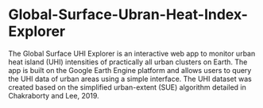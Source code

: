 # Global-Surface-Ubran-Heat-Index-Explorer
The Global Surface UHI Explorer is an interactive web app to monitor urban heat island (UHI) intensities of practically all urban clusters on Earth. The app is built on the Google Earth Engine platform and allows users to query the UHI data of urban areas using a simple interface. The UHI dataset was created based on the simplified urban-extent (SUE) algorithm detailed in Chakraborty and Lee, 2019.
